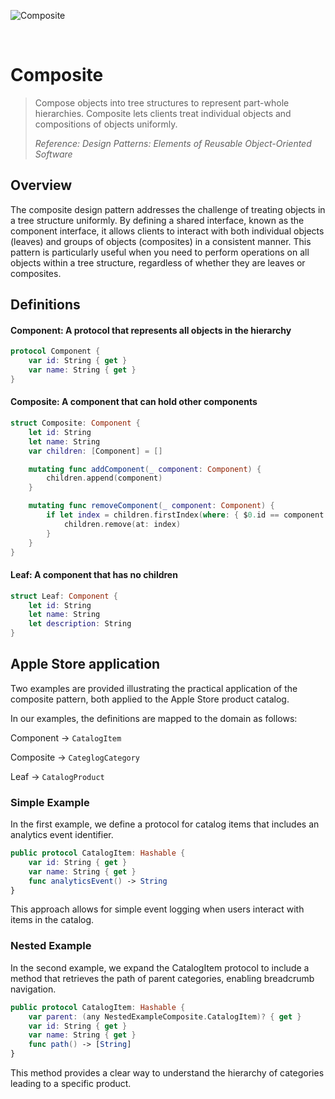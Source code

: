 ![Composite](https://github.com/user-attachments/assets/dfbd0dbd-1ab2-47b1-8fcf-6d5cb7307234)

<br />

# Composite

> Compose objects into tree structures to represent part-whole hierarchies. Composite lets clients treat individual objects and compositions of objects uniformly.
>
> _Reference: Design Patterns: Elements of Reusable Object-Oriented Software_

## Overview

The composite design pattern addresses the challenge of treating objects in a tree structure uniformly. By defining a shared interface, known as the component interface, it allows clients to interact with both individual objects (leaves) and groups of objects (composites) in a consistent manner.
This pattern is particularly useful when you need to perform operations on all objects within a tree structure, regardless of whether they are leaves or composites.

## Definitions

#### Component: A protocol that represents all objects in the hierarchy

```swift
protocol Component {
    var id: String { get }
    var name: String { get }
}
```

#### Composite: A component that can hold other components

```swift
struct Composite: Component {
    let id: String
    let name: String
    var children: [Component] = []

    mutating func addComponent(_ component: Component) {
        children.append(component)
    }

    mutating func removeComponent(_ component: Component) {
        if let index = children.firstIndex(where: { $0.id == component.id }) {
            children.remove(at: index)
        }
    }
}
```

#### Leaf: A component that has no children

```swift
struct Leaf: Component {
    let id: String
    let name: String
    let description: String
}
```

## Apple Store application

Two examples are provided illustrating the practical application of the composite pattern, both applied to the Apple Store product catalog.

In our examples, the definitions are mapped to the domain as follows:

Component -> `CatalogItem`

Composite -> `CateglogCategory`

Leaf -> `CatalogProduct`

### Simple Example

In the first example, we define a protocol for catalog items that includes an analytics event identifier.

```swift
public protocol CatalogItem: Hashable {
    var id: String { get }
    var name: String { get }
    func analyticsEvent() -> String
}
```

This approach allows for simple event logging when users interact with items in the catalog.

### Nested Example

In the second example, we expand the CatalogItem protocol to include a method that retrieves the path of parent categories, enabling breadcrumb navigation.

```swift
public protocol CatalogItem: Hashable {
    var parent: (any NestedExampleComposite.CatalogItem)? { get }
    var id: String { get }
    var name: String { get }
    func path() -> [String]
}
```

This method provides a clear way to understand the hierarchy of categories leading to a specific product.
